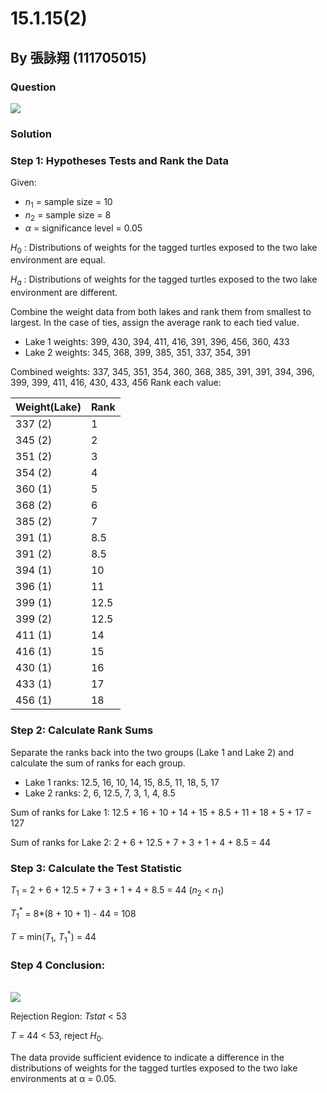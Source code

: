 
# 15.1.15(2)
## By 張詠翔 (111705015)

### Question
<img src="https://github.com/HWTeng-Course/202402-Statistics/assets/162154266/b55b03ea-f711-4d15-b314-77dfc83937cf">


### Solution

### Step 1: Hypotheses Tests and Rank the Data
Given:
-  $n_1$ = sample size = 10
-  $n_2$ = sample size = 8
- $\alpha$ = significance level = 0.05

$H_0$ : Distributions of weights for the tagged turtles exposed to the two lake environment are equal.

$H_a$ : Distributions of weights for the tagged turtles exposed to the two lake environment are different.

Combine the weight data from both lakes and rank them from smallest to largest. In the case of ties, assign the average rank to each tied value.
-   Lake 1 weights: 399, 430, 394, 411, 416, 391, 396, 456, 360, 433
-   Lake 2 weights: 345, 368, 399, 385, 351, 337, 354, 391

Combined weights: 337, 345, 351, 354, 360, 368, 385, 391, 391, 394, 396, 399, 399, 411, 416, 430, 433, 456
Rank each value:

| Weight(Lake) | Rank      |
|--------------|-----------|
| 337 (2)      | 1         |
| 345 (2)      | 2         |
| 351 (2)      | 3         |
| 354 (2)      | 4         |
| 360 (1)      | 5         |
| 368 (2)      | 6         |
| 385 (2)      | 7         |
| 391 (1)      | 8.5       |
| 391 (2)      | 8.5       |
| 394 (1)      | 10        |
| 396 (1)      | 11        |
| 399 (1)      | 12.5      |
| 399 (2)      | 12.5      |
| 411 (1)      | 14        |
| 416 (1)      | 15        |
| 430 (1)      | 16        |
| 433 (1)      | 17        |
| 456 (1)      | 18        |

### Step 2: Calculate Rank Sums

Separate the ranks back into the two groups (Lake 1 and Lake 2) and calculate the sum of ranks for each group.

-   Lake 1 ranks: 12.5, 16, 10, 14, 15, 8.5, 11, 18, 5, 17
-   Lake 2 ranks: 2, 6, 12.5, 7, 3, 1, 4, 8.5

Sum of ranks for Lake 1:
12.5 + 16 + 10 + 14 + 15 + 8.5 + 11 + 18 + 5 + 17 = 127

Sum of ranks for Lake 2:
2 + 6 + 12.5 + 7 + 3 + 1 + 4 + 8.5 = 44

### Step 3: Calculate the Test Statistic 

$T_1$ = 2 + 6 + 12.5 + 7 + 3 + 1 + 4 + 8.5  = 44 ($n_2$ < $n_1$)

$T_1^*$ = 8*(8 + 10 + 1) - 44 = 108

$T$ = min($T_1$, $T_1^*$) = 44 

### Step 4 Conclusion:
<br>
<img src="https://github.com/HWTeng-Course/202402-Statistics/assets/162154266/b543926e-0a80-474e-bacd-01e2f87ad0b0">
<br>

Rejection Region: $Tstat$ < 53 

$T$ = 44 < 53, reject $H_0$.

The data provide sufficient evidence to indicate a difference in the distributions of weights for the tagged turtles exposed to the two lake environments at α = 0.05.






